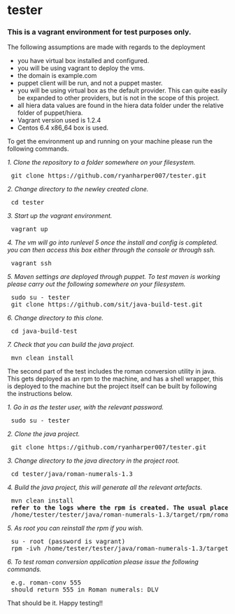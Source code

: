 tester
======

### This is a vagrant environment for test purposes only.

The following assumptions are made with regards to the deployment
* you have virtual box installed and configured. 
* you will be using vagrant to deploy the vms. 
* the domain is example.com
* puppet client will be run, and not a puppet master.
* you will be using virtual box as the default provider.  This can quite easily be expanded to other providers, but is not in the scope of this project. 
* all hiera data values are found in the hiera data folder under the relative folder of puppet/hiera.  
* Vagrant version used is 1.2.4
* Centos 6.4 x86_64  box is used. 

To get the environment up and running on your machine please run the following commands. 

<i>1. Clone the repository to a folder somewhere on your filesystem.</i>
<pre>
 git clone https://github.com/ryanharper007/tester.git
</pre>
<i>2. Change directory to the newley created clone.</i>
<pre>
 cd tester
</pre>
<i>3. Start up the vagrant environment.</i>
<pre>
 vagrant up
</pre>
<i>4. The vm will go into runlevel 5 once the install and config is completed. you can then access this box either through the console or through ssh.</i>
<pre>
 vagrant ssh
</pre>
<i>5. Maven settings are deployed through puppet.  To test maven is working please carry out the following somewhere on your filesystem.</i>
<pre>
 sudo su - tester
 git clone https://github.com/sit/java-build-test.git
</pre>
<i>6. Change directory to this clone.</i>
<pre>
 cd java-build-test
</pre>
<i>7. Check that you can build the java project.</i>
<pre>
 mvn clean install
</pre>

The second part of the test includes the roman conversion utility in java. This gets deployed as an rpm to the machine, and has a shell wrapper, this is deployed to the machine but the project itself can be built by following the instructions below.

<i>1. Go in as the tester user, with the relevant password.</i>
<pre>
 sudo su - tester
</pre>
<i>2. Clone the java project.</i>
<pre>
 git clone https://github.com/ryanharper007/tester.git
</pre>
<i>3. Change directory to the java directory in the project root.</i>
<pre>
 cd tester/java/roman-numerals-1.3
</pre>
<i>4. Build the java project, this will generate all the relevant artefacts.</i>
<pre>
 mvn clean install
 <b>refer to the logs where the rpm is created. The usual place for this is.</b>
 /home/tester/tester/java/roman-numerals-1.3/target/rpm/roman-numerals/RPMS/noarch/roman-numerals-1.3-1.noarch.rpm
</pre>
<i>5. As root you can reinstall the rpm if you wish.</i>
<pre>
 su - root (password is vagrant)
 rpm -ivh /home/tester/tester/java/roman-numerals-1.3/target/rpm/roman-numerals/RPMS/noarch/roman-numerals-1.3-1.noarch.rpm --force
</pre>
<i>6. To test roman conversion application please issue the following commands.</i>
<pre>
 e.g. roman-conv 555
 should return 555 in Roman numerals: DLV
</pre>

That should be it. Happy testing!!
